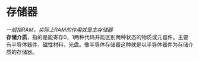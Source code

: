 # 存储器
*一般指RAM，实际上RAM的作用就是主存储器*   
**存储介质**，指的是能寄存0，1两种代码并能区别两种状态的物质或元器件。主要有半导体器件，磁性材料，光盘。像半导体存储器这种就是以半导体器件为存储介质的存储器。  

